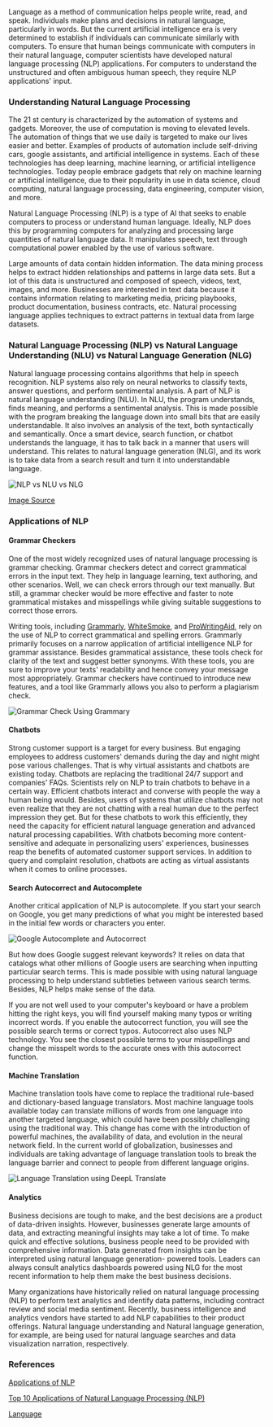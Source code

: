 Language as a method of communication helps people write, read, and speak. Individuals make plans and decisions in natural language, particularly in words. But the current artificial intelligence era is very determined to establish if individuals can communicate similarly with computers. To ensure that human beings communicate with computers in their natural language, computer scientists have developed natural language processing (NLP) applications. For computers to understand the unstructured and often ambiguous human speech, they require NLP applications&#39; input.

### Understanding Natural Language Processing

The 21 st century is characterized by the automation of systems and gadgets. Moreover, the use of computation is moving to elevated levels. The automation of things that we use daily is targeted to make our lives easier and better. Examples of products of automation include self-driving cars, google assistants, and artificial intelligence in systems. Each of these technologies has deep learning, machine learning, or artificial intelligence technologies. Today people embrace gadgets that rely on machine learning or artificial intelligence, due to their popularity in use in data science, cloud computing, natural language processing, data engineering, computer vision, and more.

Natural Language Processing (NLP) is a type of AI that seeks to enable computers to process or understand human language. Ideally, NLP does this by programming computers for analyzing and processing large quantities of natural language data. It manipulates speech, text through computational power enabled by the use of various software.

Large amounts of data contain hidden information. The data mining process helps to extract hidden relationships and patterns in large data sets. But a lot of this data is unstructured and composed of speech, videos, text, images, and more. Businesses are interested in text data because it contains information relating to marketing media, pricing playbooks, product documentation, business contracts, etc. Natural processing language applies techniques to extract patterns in textual data from large datasets.

### Natural Language Processing (NLP) vs Natural Language Understanding (NLU) vs Natural Language Generation (NLG)

Natural language processing contains algorithms that help in speech recognition. NLP systems also rely on neural networks to classify texts, answer questions, and perform sentimental analysis. A part of NLP is natural language understanding (NLU). In NLU, the program understands, finds meaning, and performs a sentimental analysis. This is made possible with the program breaking the language down into small bits that are easily understandable. It also involves an analysis of the text, both syntactically and semantically. Once a smart device, search function, or chatbot understands the language, it has to talk back in a manner that users will understand. This relates to natural language generation (NLG), and its work is to take data from a search result and turn it into understandable language.

![NLP vs NLU vs NLG](/engineering-education/articles/5-real-life-use-cases-of-natural-language-processing-(nlp)/NLP/vs/NLU/vs/NLG.jpg)

[Image Source](https://www.cellstrat.com/2017/10/27/nlp-vs-nlu-vs-nlg/)

### Applications of NLP

#### Grammar Checkers

One of the most widely recognized uses of natural language processing is grammar checking. Grammar checkers detect and correct grammatical errors in the input text. They help in language learning, text authoring, and other scenarios. Well, we can check errors through our text manually. But still, a grammar checker would be more effective and faster to note grammatical mistakes and misspellings while giving suitable suggestions to correct those errors.

Writing tools, including [Grammarly](https://app.grammarly.com/), [WhiteSmoke](https://www.whitesmoke.com/), and [ProWritingAid](https://prowritingaid.com/), rely on the use of NLP to correct grammatical and spelling errors. Grammarly primarily focuses on a narrow application of artificial intelligence NLP for grammar assistance. Besides grammatical assistance, these tools check for clarity of the text and suggest better synonyms. With these tools, you are sure to improve your texts&#39; readability and hence convey your message most appropriately. Grammar checkers have continued to introduce new features, and a tool like Grammarly allows you also to perform a plagiarism check.

![Grammar Check Using Grammary](/engineering-education/articles/5-real-life-use-cases-of-natural-language-processing-(nlp)/Grammar/Check/Using/Grammary.png)

#### Chatbots

Strong customer support is a target for every business. But engaging employees to address customers&#39; demands during the day and night might pose various challenges. That is why virtual assistants and chatbots are existing today. Chatbots are replacing the traditional 24/7 support and companies&#39; FAQs. Scientists rely on NLP to train chatbots to behave in a certain way. Efficient chatbots interact and converse with people the way a human being would. Besides, users of systems that utilize chatbots may not even realize that they are not chatting with a real human due to the perfect impression they get. But for these chatbots to work this efficiently, they need the capacity for efficient natural language generation and advanced natural processing capabilities. With chatbots becoming more content-sensitive and adequate in personalizing users&#39; experiences, businesses reap the benefits of automated customer support services. In addition to query and complaint resolution, chatbots are acting as virtual assistants when it comes to online processes.

#### Search Autocorrect and Autocomplete

Another critical application of NLP is autocomplete. If you start your search on Google, you get many predictions of what you might be interested based in the initial few words or characters you enter.

![Google Autocomplete and Autocorrect](/engineering-education/articles/5-real-life-use-cases-of-natural-language-processing-(nlp)/Google/Autocomplete/and/Autocorrect.png)

But how does Google suggest relevant keywords? It relies on data that catalogs what other millions of Google users are searching when inputting particular search terms. This is made possible with using natural language processing to help understand subtleties between various search terms. Besides, NLP helps make sense of the data.

If you are not well used to your computer&#39;s keyboard or have a problem hitting the right keys, you will find yourself making many typos or writing incorrect words. If you enable the autocorrect function, you will see the possible search terms or correct typos. Autocorrect also uses NLP technology. You see the closest possible terms to your misspellings and change the misspelt words to the accurate ones with this autocorrect function.

#### Machine Translation

Machine translation tools have come to replace the traditional rule-based and dictionary-based language translators. Most machine language tools available today can translate millions of words from one language into another targeted language, which could have been possibly challenging using the traditional way. This change has come with the introduction of powerful machines, the availability of data, and evolution in the neural network field. In the current world of globalization, businesses and individuals are taking advantage of language translation tools to break the language barrier and connect to people from different language origins.

![Language Translation using DeepL Translate](/engineering-education/articles/5-real-life-use-cases-of-natural-language-processing-(nlp)/Language/Translation/using/DeepL/Translate.png)

#### Analytics

Business decisions are tough to make, and the best decisions are a product of data-driven insights. However, businesses generate large amounts of data, and extracting meaningful insights may take a lot of time. To make quick and effective solutions, business people need to be provided with comprehensive information. Data generated from insights can be interpreted using natural language generation- powered tools. Leaders can always consult analytics dashboards powered using NLG for the most recent information to help them make the best business decisions.

Many organizations have historically relied on natural language processing (NLP) to perform text analytics and identify data patterns, including contract review and social media sentiment. Recently, business intelligence and analytics vendors have started to add NLP capabilities to their product offerings. Natural language understanding and Natural language generation, for example, are being used for natural language searches and data visualization narration, respectively.

### References

[Applications of NLP](https://www.tutorialspoint.com/natural_language_processing/natural_language_processing_applications_of_nlp.htm)

[Top 10 Applications of Natural Language Processing (NLP)](https://www.analyticsvidhya.com/blog/2020/07/top-10-applications-of-natural-language-processing-nlp/)

[Language](http://www.ai.mit.edu/courses/6.034b/language.pdf)